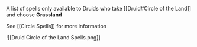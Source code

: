 A list of spells only available to Druids who take [[Druid#Circle of the Land]] and choose **Grassland**

See [[Circle Spells]] for more information

![[Druid Circle of the Land Spells.png]]